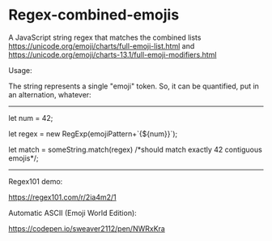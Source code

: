 # Regex-combined-emojis
A JavaScript string regex that matches the combined lists https://unicode.org/emoji/charts/full-emoji-list.html and https://unicode.org/emoji/charts-13.1/full-emoji-modifiers.html

Usage:

The string represents a single "emoji" token.  So, it can be quantified, put in an alternation, whatever:

---------------------------------------------------
let num = 42;

let regex = new RegExp(emojiPattern+\`{${num}}\`);

let match = someString.match(regex) /\*should match exactly 42 contiguous emojis\*/; 

----------------------------------------------------

Regex101 demo:

https://regex101.com/r/2ia4m2/1

Automatic ASCII (Emoji World Edition):

https://codepen.io/sweaver2112/pen/NWRxKra
